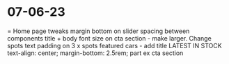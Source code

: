 # 07-06-23

= Home page tweaks
margin bottom on slider
spacing between components
title + body font size on cta section - make larger. Change spots text
padding on 3 x spots
featured cars - add title
LATEST IN STOCK
text-align: center;
margin-bottom: 2.5rem;
part ex cta section